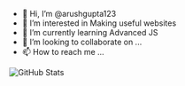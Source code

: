 - 👋 Hi, I’m @arushgupta123
- 👀 I’m interested in Making useful websites
- 🌱 I’m currently learning Advanced JS
- 💞️ I’m looking to collaborate on ...
- 📫 How to reach me ...

<!---
arushgupta123/arushgupta123 is a ✨ special ✨ repository because its `README.md` (this file) appears on your GitHub profile.
You can click the Preview link to take a look at your changes.
--->

![GitHub Stats](https://github-readme-stats.vercel.app/api?username=arushgupta123&theme=radical)


